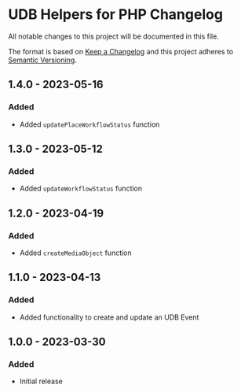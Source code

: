 # UDB Helpers for PHP Changelog
All notable changes to this project will be documented in this file.

The format is based on [Keep a Changelog](http://keepachangelog.com/) and this project adheres to [Semantic Versioning](http://semver.org/).

## 1.4.0 - 2023-05-16
### Added
- Added ``updatePlaceWorkflowStatus`` function

## 1.3.0 - 2023-05-12
### Added
- Added ``updateWorkflowStatus`` function

## 1.2.0 - 2023-04-19
### Added
- Added ``createMediaObject`` function

## 1.1.0 - 2023-04-13
### Added
- Added functionality to create and update an UDB Event

## 1.0.0 - 2023-03-30
### Added
- Initial release